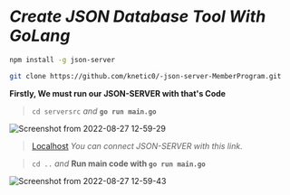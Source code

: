 # *Create JSON Database Tool With GoLang*

```bash
npm install -g json-server
```

```bash
git clone https://github.com/knetic0/-json-server-MemberProgram.git
```

**Firstly, We must run our JSON-SERVER with that's Code**

> `cd serversrc` *and* **`go run main.go`**

![Screenshot from 2022-08-27 12-59-29](https://user-images.githubusercontent.com/72500821/187025384-95c31747-3d29-4655-ac86-a20276aa02d0.png)

> [Localhost](http://localhost:3000/member)  *You can connect JSON-SERVER with this link.*

> `cd ..` *and* **Run main code with `go run main.go`**

![Screenshot from 2022-08-27 12-59-43](https://user-images.githubusercontent.com/72500821/187025710-a40664e4-a8c8-4d59-8c14-7a3f626a1753.png)
